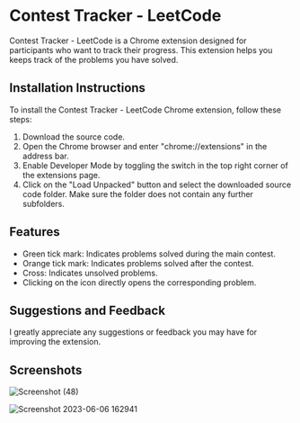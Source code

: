 # Contest Tracker - LeetCode

Contest Tracker - LeetCode is a Chrome extension designed for participants who want to track their progress. This extension helps you keeps track of the problems you have solved.

## Installation Instructions

To install the Contest Tracker - LeetCode Chrome extension, follow these steps:

1. Download the source code.
2. Open the Chrome browser and enter "chrome://extensions" in the address bar.
3. Enable Developer Mode by toggling the switch in the top right corner of the extensions page.
4. Click on the "Load Unpacked" button and select the downloaded source code folder. Make sure the folder does not contain any further subfolders.

## Features

- Green tick mark: Indicates problems solved during the main contest.
- Orange tick mark: Indicates problems solved after the contest.
- Cross: Indicates unsolved problems.
- Clicking on the icon directly opens the corresponding problem. 

## Suggestions and Feedback

I greatly appreciate any suggestions or feedback you may have for improving the extension. 

## Screenshots

![Screenshot (48)](https://github.com/altyon-get/Leetcode-Contest-Tracker/assets/73048959/725aab82-15e7-4b2c-8fc3-e77695ff610d)

![Screenshot 2023-06-06 162941](https://github.com/altyon-get/Leetcode-Contest-Tracker/assets/73048959/850b546d-82d5-4b21-9510-86004505e37c)
